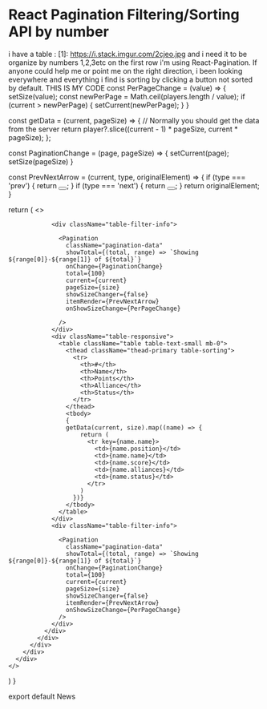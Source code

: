 
# React Pagination Filtering/Sorting API by number

i have a table : [1]: https://i.stack.imgur.com/2cjeo.jpg and i need it to be organize by numbers 1,2,3etc on the first row i'm using React-Pagination. If anyone could help me or point me on the right direction, i been looking everywhere and everything i find is sorting by clicking a button not sorted by default.
THIS IS MY CODE
  const PerPageChange = (value) => {
    setSize(value);
    const newPerPage = Math.ceil(players.length / value);
    if (current > newPerPage) {
      setCurrent(newPerPage);
    }
  }

  const getData = (current, pageSize) => {
    // Normally you should get the data from the server
    return player?.slice((current - 1) * pageSize, current * pageSize);
  };

  const PaginationChange = (page, pageSize) => {
    setCurrent(page);
    setSize(pageSize)
  }

  const PrevNextArrow = (current, type, originalElement) => {
    if (type === 'prev') {
      return <button><i className="fa fa-angle-double-left"></i></button>;
    }
    if (type === 'next') {
      return <button><i className="fa fa-angle-double-right"></i></button>;
    }
    return originalElement;
  }

  
  return (
    <>
      <div className="container-fluid mt-5 mb-5">
        <div className="row justify-content-center">
          <div className="col-md-10">
            <div className="card">
              <div className="card-body p-0">

                <div className="table-filter-info">

                  <Pagination
                    className="pagination-data"
                    showTotal={(total, range) => `Showing ${range[0]}-${range[1]} of ${total}`}
                    onChange={PaginationChange}
                    total={100}
                    current={current}
                    pageSize={size}
                    showSizeChanger={false}
                    itemRender={PrevNextArrow}
                    onShowSizeChange={PerPageChange}
                    
                  />
                </div>
                <div className="table-responsive">
                  <table className="table table-text-small mb-0">
                    <thead className="thead-primary table-sorting">
                      <tr>
                        <th>#</th>
                        <th>Name</th>
                        <th>Points</th>
                        <th>Alliance</th>
                        <th>Status</th>
                      </tr>
                    </thead>
                    <tbody>
                    {
                    getData(current, size).map((name) => {
                        return (
                          <tr key={name.name}>
                            <td>{name.position}</td>
                            <td>{name.name}</td>
                            <td>{name.score}</td>
                            <td>{name.alliances}</td>
                            <td>{name.status}</td>
                          </tr>
                        )
                      })}
                    </tbody>
                  </table>
                </div>
                <div className="table-filter-info">

                  <Pagination
                    className="pagination-data"
                    showTotal={(total, range) => `Showing ${range[0]}-${range[1]} of ${total}`}
                    onChange={PaginationChange}
                    total={100}
                    current={current}
                    pageSize={size}
                    showSizeChanger={false}
                    itemRender={PrevNextArrow}
                    onShowSizeChange={PerPageChange}
                  />
                </div>
              </div>
            </div>
          </div>
        </div>
      </div>
    </>
  )
}

export default News


        
